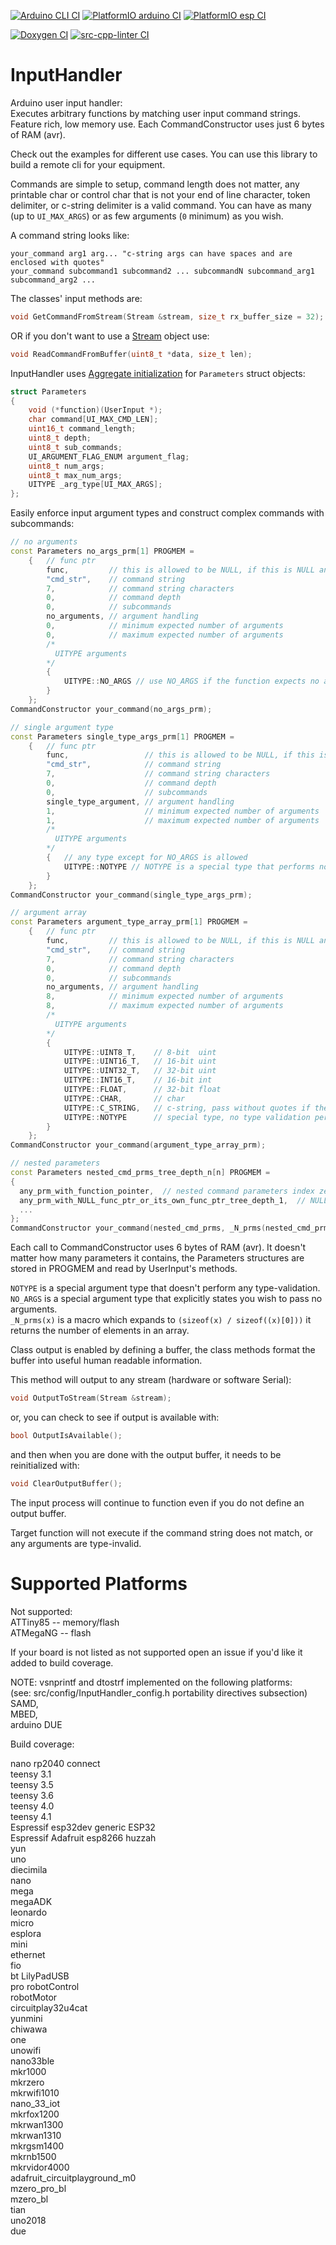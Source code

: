 <!-- markdownlint-disable MD041 -->
[![Arduino CLI CI](https://github.com/dstroy0/InputHandler/actions/workflows/build_arduino_cli.yml/badge.svg)](https://github.com/dstroy0/InputHandler/actions/workflows/build_arduino_cli.yml) [![PlatformIO arduino CI](https://github.com/dstroy0/InputHandler/actions/workflows/build_arduino_pio.yml/badge.svg)](https://github.com/dstroy0/InputHandler/actions/workflows/build_arduino_pio.yml) [![PlatformIO esp CI](https://github.com/dstroy0/InputHandler/actions/workflows/build_esp_pio.yml/badge.svg)](https://github.com/dstroy0/InputHandler/actions/workflows/build_esp_pio.yml)  

[![Doxygen CI](https://github.com/dstroy0/InputHandler/actions/workflows/doxygen.yml/badge.svg)](https://github.com/dstroy0/InputHandler/actions/workflows/doxygen.yml) [![src-cpp-linter CI](https://github.com/dstroy0/InputHandler/actions/workflows/lib_cpp_linter.yml/badge.svg)](https://github.com/dstroy0/InputHandler/actions/workflows/lib_cpp_linter.yml)  

# InputHandler

Arduino user input handler:  
Executes arbitrary functions by matching user input command strings.  Feature rich, low memory use.  Each CommandConstructor uses just 6 bytes of RAM (avr).

Check out the examples for different use cases.  You can use this library to build a remote cli for your equipment.  

Commands are simple to setup, command length does not matter, any printable char or control char that is not your end of line character, token delimiter, or c-string delimiter is a valid command.  You can have as many (up to `UI_MAX_ARGS`) or as few arguments (`0` minimum) as you wish.

A command string looks like:  

```text
your_command arg1 arg... "c-string args can have spaces and are enclosed with quotes"
your_command subcommand1 subcommand2 ... subcommandN subcommand_arg1 subcommand_arg2 ...
```

The classes' input methods are:  

```cpp
void GetCommandFromStream(Stream &stream, size_t rx_buffer_size = 32);
```

OR if you don't want to use a [Stream](https://www.arduino.cc/reference/en/language/functions/communication/stream/) object use:  

```cpp
void ReadCommandFromBuffer(uint8_t *data, size_t len);
```

InputHandler uses [Aggregate initialization](https://en.cppreference.com/w/cpp/language/aggregate_initialization) for `Parameters` struct objects:  
```cpp  
struct Parameters
{
    void (*function)(UserInput *);
    char command[UI_MAX_CMD_LEN];
    uint16_t command_length;
    uint8_t depth;
    uint8_t sub_commands;
    UI_ARGUMENT_FLAG_ENUM argument_flag;
    uint8_t num_args;
    uint8_t max_num_args;
    UITYPE _arg_type[UI_MAX_ARGS];
};
```  

Easily enforce input argument types and construct complex commands with subcommands:  

```cpp
// no arguments
const Parameters no_args_prm[1] PROGMEM =
    {   // func ptr
        func,         // this is allowed to be NULL, if this is NULL and the terminating subcommand function ptr is also NULL nothing will launch (error)
        "cmd_str",    // command string
        7,            // command string characters
        0,            // command depth
        0,            // subcommands
        no_arguments, // argument handling
        0,            // minimum expected number of arguments
        0,            // maximum expected number of arguments
        /*
          UITYPE arguments
        */
        {
            UITYPE::NO_ARGS // use NO_ARGS if the function expects no arguments
        }
    };
CommandConstructor your_command(no_args_prm);

// single argument type
const Parameters single_type_args_prm[1] PROGMEM =
    {   // func ptr
        func,                 // this is allowed to be NULL, if this is NULL and the terminating subcommand function ptr is also NULL nothing will launch (error)
        "cmd_str",            // command string
        7,                    // command string characters
        0,                    // command depth
        0,                    // subcommands
        single_type_argument, // argument handling
        1,                    // minimum expected number of arguments
        1,                    // maximum expected number of arguments
        /*
          UITYPE arguments
        */
        {   // any type except for NO_ARGS is allowed
            UITYPE::NOTYPE // NOTYPE is a special type that performs no type validation
        }
    };
CommandConstructor your_command(single_type_args_prm);

// argument array
const Parameters argument_type_array_prm[1] PROGMEM =
    {   // func ptr
        func,         // this is allowed to be NULL, if this is NULL and the terminating subcommand function ptr is also NULL nothing will launch (error)
        "cmd_str",    // command string
        7,            // command string characters
        0,            // command depth
        0,            // subcommands
        no_arguments, // argument handling
        8,            // minimum expected number of arguments
        8,            // maximum expected number of arguments
        /*
          UITYPE arguments
        */
        {
            UITYPE::UINT8_T,    // 8-bit  uint
            UITYPE::UINT16_T,   // 16-bit uint
            UITYPE::UINT32_T,   // 32-bit uint
            UITYPE::INT16_T,    // 16-bit int
            UITYPE::FLOAT,      // 32-bit float
            UITYPE::CHAR,       // char
            UITYPE::C_STRING,   // c-string, pass without quotes if there are no spaces, or pass with quotes if there are
            UITYPE::NOTYPE      // special type, no type validation performed
        }
    };
CommandConstructor your_command(argument_type_array_prm);

// nested parameters
const Parameters nested_cmd_prms_tree_depth_n[n] PROGMEM =
{
  any_prm_with_function_pointer,  // nested command parameters index zero needs a function pointer, else error
  any_prm_with_NULL_func_ptr_or_its_own_func_ptr_tree_depth_1,  // NULL func ptr defaults to element zero func ptr, or point this subcommand to its own func
  ...
};
CommandConstructor your_command(nested_cmd_prms, _N_prms(nested_cmd_prms), tree_depth);
```

Each call to CommandConstructor uses 6 bytes of RAM (avr).  It doesn't matter how many parameters it contains, the Parameters structures are stored in PROGMEM and read by UserInput's methods.

`NOTYPE` is a special argument type that doesn't perform any type-validation.  
`NO_ARGS` is a special argument type that explicitly states you wish to pass no arguments.  
`_N_prms(x)` is a macro which expands to `(sizeof(x) / sizeof((x)[0]))` it returns the number of elements in an array.  

Class output is enabled by defining a buffer, the class methods format the buffer into useful human readable information.  

This method will output to any stream (hardware or software Serial):  

```cpp
void OutputToStream(Stream &stream);
```

or, you can check to see if output is available with:  

```cpp
bool OutputIsAvailable();
```

and then when you are done with the output buffer, it needs to be reinitialized with:  

```cpp
void ClearOutputBuffer();
```

The input process will continue to function even if you do not define an output buffer.  

Target function will not execute if the command string does not match, or any arguments are type-invalid.  

# Supported Platforms

Not supported:  
ATTiny85 -- memory/flash  
ATMegaNG -- flash  

If your board is not listed as not supported open an issue if you'd like it added to build coverage.  

NOTE: vsnprintf and dtostrf implemented on the following platforms:  
(see: src/config/InputHandler_config.h portability directives subsection)  
SAMD,  
MBED,  
arduino DUE  

Build coverage:  

nano rp2040 connect  
teensy 3.1  
teensy 3.5  
teensy 3.6  
teensy 4.0  
teensy 4.1  
Espressif esp32dev generic ESP32  
Espressif Adafruit esp8266 huzzah  
yun  
uno  
diecimila  
nano  
mega  
megaADK  
leonardo  
micro  
esplora  
mini  
ethernet  
fio  
bt
LilyPadUSB  
pro 
robotControl  
robotMotor  
circuitplay32u4cat  
yunmini  
chiwawa  
one  
unowifi  
nano33ble  
mkr1000  
mkrzero  
mkrwifi1010  
nano_33_iot  
mkrfox1200  
mkrwan1300  
mkrwan1310  
mkrgsm1400  
mkrnb1500  
mkrvidor4000  
adafruit_circuitplayground_m0  
mzero_pro_bl  
mzero_bl  
tian  
uno2018  
due  
